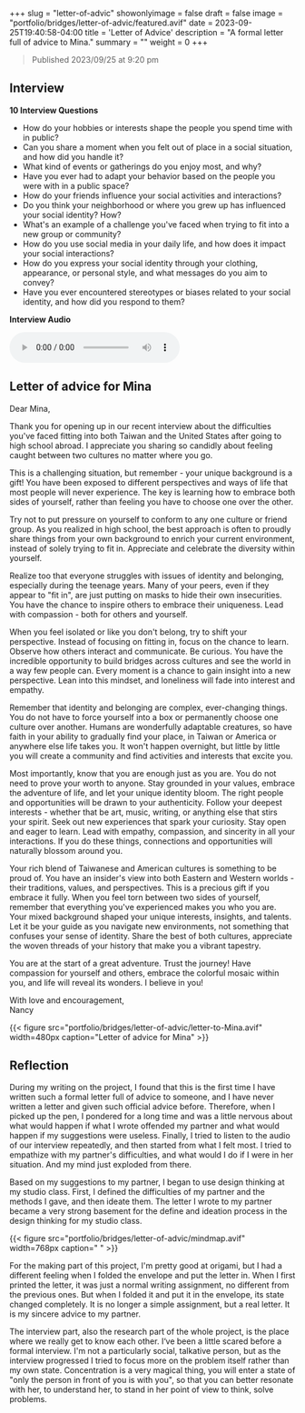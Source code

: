 +++
slug = "letter-of-advic"
showonlyimage = false
draft = false
image = "portfolio/bridges/letter-of-advic/featured.avif"
date = 2023-09-25T19:40:58-04:00
title = 'Letter of Advice'
description = "A formal letter full of advice to Mina."
summary = ""
weight = 0
+++

> Published 2023/09/25 at 9:20 pm

## Interview

**10 Interview Questions**

- How do your hobbies or interests shape the people you spend time with in public?
- Can you share a moment when you felt out of place in a social situation, and how did you handle it?
- What kind of events or gatherings do you enjoy most, and why?
- Have you ever had to adapt your behavior based on the people you were with in a public space?
- How do your friends influence your social activities and interactions?
- Do you think your neighborhood or where you grew up has influenced your social identity? How?
- What's an example of a challenge you've faced when trying to fit into a new group or community?
- How do you use social media in your daily life, and how does it impact your social interactions?
- How do you express your social identity through your clothing, appearance, or personal style, and what messages do you aim to convey?
- Have you ever encountered stereotypes or biases related to your social identity, and how did you respond to them?

**Interview Audio**

<audio controls>
  <source src="Minas-response-to-Nancy.m4a" type="audio/aac">
  Your browser does not support the audio element.
</audio>

## Letter of advice for Mina

Dear Mina,

Thank you for opening up in our recent interview about the difficulties you've faced fitting into both Taiwan and the United States after going to high school abroad. I appreciate you sharing so candidly about feeling caught between two cultures no matter where you go.

This is a challenging situation, but remember - your unique background is a gift! You have been exposed to different perspectives and ways of life that most people will never experience. The key is learning how to embrace both sides of yourself, rather than feeling you have to choose one over the other.

Try not to put pressure on yourself to conform to any one culture or friend group. As you realized in high school, the best approach is often to proudly share things from your own background to enrich your current environment, instead of solely trying to fit in. Appreciate and celebrate the diversity within yourself.

Realize too that everyone struggles with issues of identity and belonging, especially during the teenage years. Many of your peers, even if they appear to "fit in", are just putting on masks to hide their own insecurities. You have the chance to inspire others to embrace their uniqueness. Lead with compassion - both for others and yourself.

When you feel isolated or like you don't belong, try to shift your perspective. Instead of focusing on fitting in, focus on the chance to learn. Observe how others interact and communicate. Be curious. You have the incredible opportunity to build bridges across cultures and see the world in a way few people can. Every moment is a chance to gain insight into a new perspective. Lean into this mindset, and loneliness will fade into interest and empathy.

Remember that identity and belonging are complex, ever-changing things. You do not have to force yourself into a box or permanently choose one culture over another. Humans are wonderfully adaptable creatures, so have faith in your ability to gradually find your place, in Taiwan or America or anywhere else life takes you. It won't happen overnight, but little by little you will create a community and find activities and interests that excite you.

Most importantly, know that you are enough just as you are. You do not need to prove your worth to anyone. Stay grounded in your values, embrace the adventure of life, and let your unique identity bloom. The right people and opportunities will be drawn to your authenticity. Follow your deepest interests - whether that be art, music, writing, or anything else that stirs your spirit. Seek out new experiences that spark your curiosity. Stay open and eager to learn. Lead with empathy, compassion, and sincerity in all your interactions. If you do these things, connections and opportunities will naturally blossom around you.

Your rich blend of Taiwanese and American cultures is something to be proud of. You have an insider's view into both Eastern and Western worlds - their traditions, values, and perspectives. This is a precious gift if you embrace it fully. When you feel torn between two sides of yourself, remember that everything you've experienced makes you who you are. Your mixed background shaped your unique interests, insights, and talents. Let it be your guide as you navigate new environments, not something that confuses your sense of identity. Share the best of both cultures, appreciate the woven threads of your history that make you a vibrant tapestry.

You are at the start of a great adventure. Trust the journey! Have compassion for yourself and others, embrace the colorful mosaic within you, and life will reveal its wonders. I believe in you!

With love and encouragement,  
Nancy

{{< figure src="portfolio/bridges/letter-of-advic/letter-to-Mina.avif" width=480px caption="Letter of advice for Mina" >}}

## Reflection

During my writing on the project, I found that this is the first time I have written such a formal letter full of advice to someone, and I have never written a letter and given such official advice before. Therefore, when I picked up the pen, I pondered for a long time and was a little nervous about what would happen if what I wrote offended my partner and what would happen if my suggestions were useless. Finally, I tried to listen to the audio of our interview repeatedly, and then started from what I felt most. I tried to empathize with my partner's difficulties, and what would I do if I were in her situation. And my mind just exploded from there.

Based on my suggestions to my partner, I began to use design thinking at my studio class. First, I defined the difficulties of my partner and the methods I gave, and then ideate them. The letter I wrote to my partner became a very strong basement for the define and ideation process in the design thinking for my studio class.

{{< figure src="portfolio/bridges/letter-of-advic/mindmap.avif" width=768px caption=" " >}}

For the making part of this project, I'm pretty good at origami, but I had a different feeling when I folded the envelope and put the letter in. When I first printed the letter, it was just a normal writing assignment, no different from the previous ones. But when I folded it and put it in the envelope, its state changed completely. It is no longer a simple assignment, but a real letter. It is my sincere advice to my partner.

The interview part, also the research part of the whole project, is the place where we really get to know each other. I‘ve been a little scared before a formal interview. I'm not a particularly social, talkative person, but as the interview progressed I tried to focus more on the problem itself rather than my own state. Concentration is a very magical thing, you will enter a state of "only the person in front of you is with you", so that you can better resonate with her, to understand her, to stand in her point of view to think, solve problems.